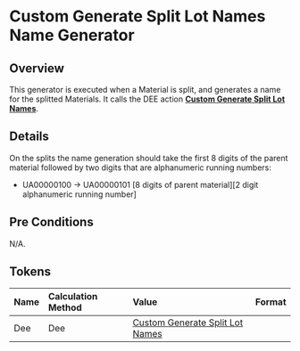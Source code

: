 # Custom Generate Split Lot Names Name Generator

## Overview

This generator is executed when a Material is split, and generates a name for the splitted Materials. It calls the DEE action **[Custom Generate Split Lot Names](/AMSOsram/tecspecs>artifacts>deeactions>CustomGenerateSplitLotNames)**.

## Details

On the splits the name generation should take the first 8 digits of the parent material followed by two digits that are alphanumeric running numbers:

* UA00000100 -> UA00000101 [8 digits of parent material][2 digit alphanumeric running number]

## Pre Conditions

N/A.

## Tokens

| Name             | Calculation Method | Value                                                                                                  | Format |
| :--------------- | :----------------- | :----------------------------------------------------------------------------------------------------- | :----- |
| Dee              | Dee                | [Custom Generate Split Lot Names](/AMSOsram/tecspecs>artifacts>deeactions>CustomGenerateSplitLotNames) |        |
